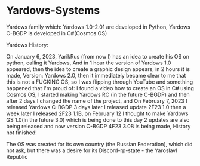 # Yardows-Systems
Yardows family which: Yardows 1.0-2.01 are developed in Python, Yardows C-BGDP is developed in C#(Cosmos OS)

Yardows History:

On January 6, 2023, YarikRus (from now I) has an idea to create his OS on python, calling it Yardows, And in 1 hour the version of Yardows 1.0 appeared, then the idea to create a graphic design appears, in 2 hours it is made, Version: Yardows 2.0, then it immediately became clear to me that this is not a FUCKING OS, so I was flipping through YouTube and something happened that I'm proud of: I found a video how to create an OS in C# using Cosmos OS, I started making Yardows RC (in the future C-BGDP) and then after 2 days I changed the name of the project, and On February 7, 2023 I released Yardows C-BGDP 3 days later I released update 2F23 1.0 then a week later I released 2F23 1.1B, on February 12 I thought to make Yardows GS 1.0(in the future 3.0) which is being done to this day 2 updates are also being released and now version C-BGDP 4F23 3.0B is being made, History not finished!

The OS was created for its own country (the Russian Federation), which did not ask, but there was a desire for its Discord-rp-state - the Yaroslavl Republic
